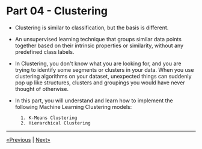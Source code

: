 # Part 04 - Clustering

* Clustering is similar to classification, but the basis is different.

* An unsupervised learning technique that groups similar data points together based on their intrinsic properties or similarity, without any predefined class labels.

* In Clustering, you don't know what you are looking for, and you are trying to identify some segments or clusters in your data. When you use clustering algorithms on your dataset, unexpected things can suddenly pop up like structures, clusters and groupings you would have never thought of otherwise.

* In this part, you will understand and learn how to implement the following Machine Learning Clustering models:

        1. K-Means Clustering
        2. Hierarchical Clustering
<hr>

<a href="../Section 24 - Evaluating Classification Models Performance">«Previous</a> | <a href="../Section 26 - K-Means Clustering">Next»</a>
